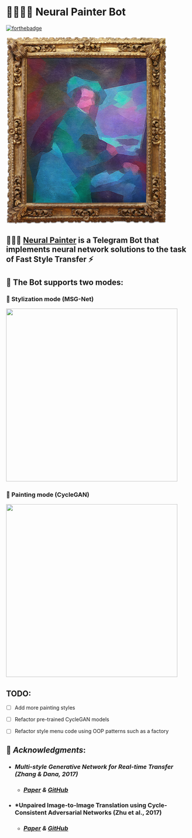 # :brain::man_artist::robot: **Neural Painter Bot**

[![forthebadge](https://forthebadge.com/images/badges/made-with-crayons.svg)](https://forthebadge.com)

<img src="demos/neural_painter_portrait.jpg" width="440" height="512">

## :brain::man_artist: [Neural Painter](https://telegram.me/NeuralPainterBot) is a Telegram Bot that implements neural network solutions to the task of Fast Style Transfer :zap:

## :robot: The Bot supports two modes:

 ### :rainbow: Stylization mode (MSG-Net)
<img src="demos/stylization.gif" width="468" height="472">

 ### :art: Painting mode (CycleGAN)
<img src="demos/painting.gif" width="468" height="472">

## TODO:

- [ ] Add more painting styles

- [ ] Refactor pre-trained CycleGAN models

- [ ] Refactor style menu code using OOP patterns such as a factory


## :bow: *Acknowledgments*:

- ### *Multi-style Generative Network for Real-time Transfer (Zhang & Dana, 2017)*
    - ### *[Paper](https://arxiv.org/pdf/1703.06953.pdf) & [GitHub](https://github.com/zhanghang1989/PyTorch-Multi-Style-Transfer)*

- ### *Unpaired Image-to-Image Translation using Cycle-Consistent Adversarial Networks (Zhu et al., 2017)
    - ### *[Paper](https://arxiv.org/pdf/1703.10593.pdf) & [GitHub](https://github.com/junyanz/pytorch-CycleGAN-and-pix2pix)*
